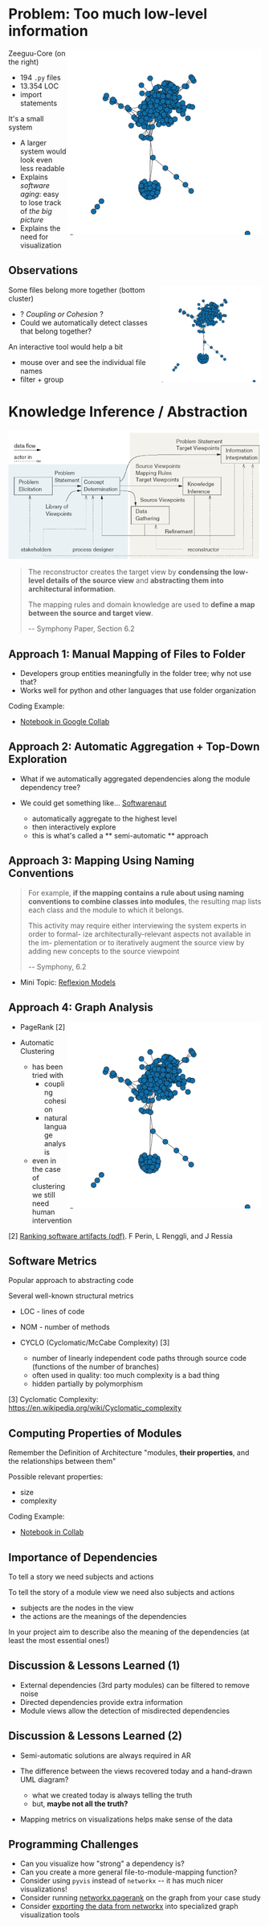 # Problem: Too much low-level information


<img src="images/first_cluster.png" style="float:right" />

Zeeguu-Core (on the right)
- 194 `.py` files
- 13.354 LOC
- import statements


It's a small system 
  - A larger system would look even less readable
  - Explains *software aging*: easy to lose track of *the big picture*
  - Explains the need for visualization


## Observations

<img src="images/first_cluster.png" style="float:right; width:40%" />

    
Some files belong more together (bottom cluster)
  - ? *Coupling or Cohesion* ? 
  - Could we automatically detect classes that belong together?
    
An interactive tool would help a bit
  - mouse over and see the individual file names
  - filter + group




# Knowledge Inference / Abstraction


![sympony](lectures/images/symphony.png)

>  The reconstructor creates the target view by **condensing the low-level details of the source view** and **abstracting them into architectural information**. 
>
> The mapping rules and domain knowledge are used to **define a map between the source and target view**. 
> 
> -- Symphony Paper, Section 6.2




## Approach 1: Manual Mapping of Files to Folder

- Developers group entities meaningfully in the folder tree; why not use that? 
- Works well for python and other languages that use folder organization

Coding Example: 
- [Notebook in Google Collab](https://colab.research.google.com/drive/1IPPZytBD8ralYyTfofX_46DelXg2YF38#scrollTo=iQwzASq7XKEi)

## Approach 2: Automatic Aggregation + Top-Down Exploration



- What if we automatically aggregated dependencies along the module dependency tree?
- We could get something like... [Softwarenaut](https://vimeo.com/62767181)

  - automatically aggregate to the highest level
  - then interactively explore 
  - this is what's called a ** semi-automatic ** approach
  
  
  





## Approach 3: Mapping Using Naming Conventions 

> For example, **if the mapping contains a rule about using naming conventions to combine classes into modules**, the resulting map lists each class and the module to which it belongs. 
>
> This activity may require either interviewing the system experts in order to formal- ize architecturally-relevant aspects not available in the im- plementation or to iteratively augment the source view by adding new concepts to the source viewpoint
>
> -- Symphony, 6.2

- Mini Topic: [Reflexion Models](Reflexion_Models.ipynb)

## Approach 4: Graph Analysis

<img src="images/first_cluster.png" style="float:right" />

- PageRank [2]

- Automatic Clustering
     - has been tried with 
       - coupling cohesion
       - natural language analysis
     - even in the case of clustering we still need human intervention

[2] [Ranking software artifacts (pdf)](http://scg.unibe.ch/archive/papers/Peri10bRankingSoftware.pdf). F Perin, L Renggli, and J Ressia



## Software Metrics

Popular approach to abstracting code

Several well-known structural metrics
- LOC - lines of code 
- NOM - number of methods

- CYCLO (Cyclomatic/McCabe Complexity) [3]
    - number of linearly independent code paths through source code (functions of the number of branches)
    - often used in quality: too much complexity is a bad thing
    - hidden partially by polymorphism
    
[3] Cyclomatic Complexity: https://en.wikipedia.org/wiki/Cyclomatic_complexity


## Computing Properties of Modules


Remember the Definition of Architecture "modules, **their properties**, and the relationships between them"

Possible relevant properties: 
  - size
  - complexity

Coding Example: 
- [Notebook in Collab](https://colab.research.google.com/drive/1IPPZytBD8ralYyTfofX_46DelXg2YF38#scrollTo=h6smbfIlcggm)

## Importance of Dependencies


To tell a story we need subjects and actions

To tell the story of a module view we need also subjects and actions
  - subjects are the nodes in the view
  - the actions are the meanings of the dependencies


In your project aim to describe also the meaning of the dependencies (at least the most essential ones!)



## Discussion & Lessons Learned (1)

  - External dependencies (3rd party modules) can be filtered to remove noise
  - Directed dependencies provide extra information
  - Module views allow the detection of misdirected dependencies



## Discussion & Lessons Learned (2)

- Semi-automatic solutions are always required in AR


- The difference between the views recovered today and a hand-drawn UML diagram? 
  - what we created today is always telling the truth
  - but, **maybe not all the truth?**

    
- Mapping metrics on visualizations helps make sense of the data



## Programming Challenges

  - Can you visualize how "strong" a dependency is? 
  - Can you create a more general file-to-module-mapping function?
  - Consider using `pyvis` instead of `networkx` -- it has much nicer visualizations!
  - Consider running [networkx.pagerank](https://networkx.org/documentation/stable/reference/algorithms/generated/networkx.algorithms.link_analysis.pagerank_alg.pagerank.html) on the graph from your case study
  - Consider [exporting the data from networkx](https://networkx.github.io/documentation/stable/reference/drawing.html) into specialized graph visualization tools 





```python

```

